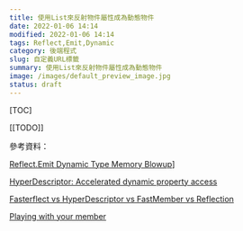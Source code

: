 ```yaml
---
title: 使用List來反射物件屬性成為動態物件
date: 2022-01-06 14:14
modified: 2022-01-06 14:14
tags: Reflect,Emit,Dynamic
category: 後端程式
slug: 自定義URL標籤
summary: 使用List來反射物件屬性成為動態物件
image: /images/default_preview_image.jpg
status: draft
---
```


[TOC]


[[TODO]]




參考資料：

[Reflect.Emit Dynamic Type Memory Blowup](https://coderedirect.com/questions/338198/reflect-emit-dynamic-type-memory-blowup)]

[HyperDescriptor: Accelerated dynamic property access](https://www.codeproject.com/Articles/18450/HyperDescriptor-Accelerated-dynamic-property-acces)

[Fasterflect vs HyperDescriptor vs FastMember vs Reflection](https://theburningmonk.com/2015/08/fasterflect-vs-hyperdescriptor-vs-fastmember-vs-reflection/)

[Playing with your member](https://blog.marcgravell.com/2012/01/playing-with-your-member.html)